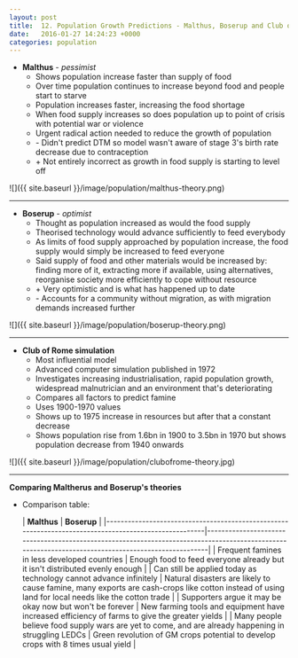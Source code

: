 ```yaml
---
layout: post
title:  12. Population Growth Predictions - Malthus, Boserup and Club of Rome
date:   2016-01-27 14:24:23 +0000
categories: population
---
```


* **Malthus** - *pessimist*
	* Shows population increase faster than supply of food
	* Over time population continues to increase beyond food and people start to starve
	* Population increases faster, increasing the food shortage
	* When food supply increases so does population up to point of crisis with potential war or violence
	* Urgent radical action needed to reduce the growth of population
	* \- Didn't predict DTM so model wasn't aware of stage 3's birth rate decrease due to contraception
	* \+ Not entirely incorrect as growth in food supply is starting to level off

![]({{ site.baseurl }}/image/population/malthus-theory.png)

---

* **Boserup** - *optimist*
	* Thought as population increased as would the food supply
	* Theorised technology would advance sufficiently to feed everybody
	* As limits of food supply approached by population increase, the food supply would simply be increased to feed everyone
	* Said supply of food and other materials would be increased by: finding more of it, extracting more if available, using alternatives, reorganise society more efficiently to cope without resource
	* \+ Very optimistic and is what has happened up to date
	* \- Accounts for a community without migration, as with migration demands increased further

![]({{ site.baseurl }}/image/population/boserup-theory.png)

---

* **Club of Rome simulation**
	* Most influential model
	* Advanced computer simulation published in 1972
	* Investigates increasing industrialisation, rapid population growth, widespread malnutrician and an environment that's deteriorating
	* Compares all factors to predict famine
	* Uses 1900-1970 values
	* Shows up to 1975 increase in resources but after that a constant decrease 
	* Shows population rise from 1.6bn in 1900 to 3.5bn in 1970 but shows population decrease from 1940 onwards

![]({{ site.baseurl }}/image/population/clubofrome-theory.jpg)

--- 

**Comparing Maltherus and Boserup's theories**

* Comparison table:

	| **Malthus**                                                                                          | **Boserup**                                                                                                                                        |
|------------------------------------------------------------------------------------------------------|----------------------------------------------------------------------------------------------------------------------------------------------------|
| Frequent famines in less developed countries                                                         | Enough food to feed everyone already but it isn't distributed evenly enough                                                                        |
| Can still be applied today as technology cannot advance  infinitely                                  | Natural disasters are likely to cause famine, many exports are cash-crops like cotton instead of  using land for local needs like the cotton trade |
| Supporters argue it may be okay now but won't be forever                                             | New farming tools and equipment have increased efficiency of farms to give the greater yields                                                      |
| Many people believe food supply wars are yet to come, and  are already happening in struggling LEDCs | Green revolution of GM crops potential to develop crops with 8 times usual yield                                                                   |



